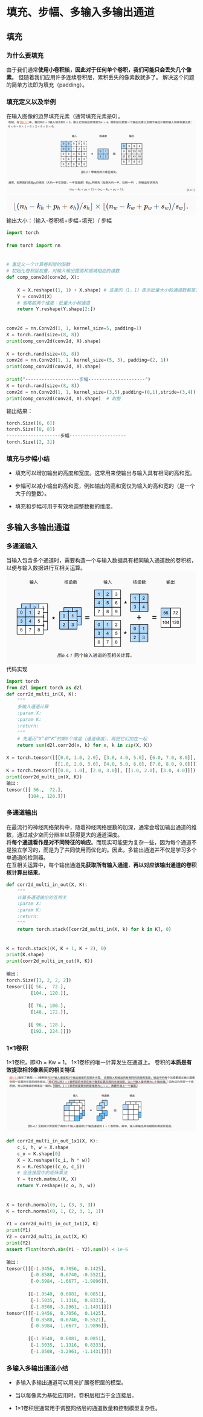 # 填充、步幅、多输入多输出通道
## 填充
### 为什么要填充
由于我们通常**使用小卷积核，因此对于任何单个卷积，我们可能只会丢失几个像素**。 但随着我们应用许多连续卷积层，累积丢失的像素数就多了。 解决这个问题的简单方法即为填充（padding）。
### 填充定义以及举例

在输入图像的边界填充元素（通常填充元素是0）。
![](.填充、步幅、多输入多输出通道_images/dc02f128.png)
![](.填充、步幅、多输入多输出通道_images/96e80c8a.png)
输出大小：（输入-卷积核+步幅+填充）/ 步幅
```python
import torch

from torch import nn


# 重定义一个计算卷积层的函数
# 初始化卷积层权重，对输入输出提高和缩减相应的维数
def comp_conv2d(conv2d, X):

    X = X.reshape((1, 1) + X.shape) # 这里的（1，1）表示批量大小和通道数都是1
    Y = conv2d(X)
    # 省略前两个维度：批量大小和通道
    return Y.reshape(Y.shape[2:])


conv2d = nn.Conv2d(1, 1, kernel_size=5, padding=1)
X = torch.rand(size=(8, 8))
print(comp_conv2d(conv2d, X).shape)

X = torch.rand(size=(8, 8))
conv2d = nn.Conv2d(1, 1, kernel_size=(5, 3), padding=(2, 1))
print(comp_conv2d(conv2d, X).shape)

print("--------------------步幅---------------------")
X = torch.rand(size=(8, 8))
conv2d = nn.Conv2d(1, 1, kernel_size=(3,5),padding=(0,1),stride=(3,4))
print(comp_conv2d(conv2d, X).shape)  # 取整
```
输出结果：
```python
torch.Size([6, 6])
torch.Size([8, 8])
--------------------步幅---------------------
torch.Size([2, 2])
```
### 填充与步幅小结
* 填充可以增加输出的高度和宽度。这常用来使输出与输入具有相同的高和宽。

* 步幅可以减小输出的高和宽，例如输出的高和宽仅为输入的高和宽的（是一个大于的整数）。

* 填充和步幅可用于有效地调整数据的维度。

## 多输入多输出通道
### 多通道输入
当输入包含多个通道时，需要构造一个与输入数据具有相同输入通道数的卷积核，以便与输入数据进行互相关运算。
![](.填充、步幅、多输入多输出通道_images/f7ca27dd.png)
代码实现
```python
import torch
from d2l import torch as d2l
def corr2d_multi_in(X, K):
    """
    多输入通道计算
    :param X:
    :param K:
    :return:
    """
    # 先遍历“X”和“K”的第0个维度（通道维度），再把它们加在一起
    return sum(d2l.corr2d(x, k) for x, k in zip(X, K))

X = torch.tensor([[[0.0, 1.0, 2.0], [3.0, 4.0, 5.0], [6.0, 7.0, 8.0]],
                  [[1.0, 2.0, 3.0], [4.0, 5.0, 6.0], [7.0, 8.0, 9.0]]])
K = torch.tensor([[[0.0, 1.0], [2.0, 3.0]], [[1.0, 2.0], [3.0, 4.0]]])
print(corr2d_multi_in(X, K))
输出：
tensor([[ 56.,  72.],
        [104., 120.]])

```
### 多通道输出
在最流行的神经网络架构中，随着神经网络层数的加深，通常会增加输出通道的维数，通过减少空间分辨率以获得更大的通道深度。  
将**每个通道看作是对不同特征的响应**。而现实可能更为复杂一些，因为每个通道不是独立学习的，而是为了共同使用而优化的。因此，多输出通道并不仅是学习多个单通道的检测器。  
在互相关运算中，每个输出通道**先获取所有输入通道**，**再以对应该输出通道的卷积核计算出结果**。
```python
def corr2d_multi_in_out(X, K):
    """
    计算多通道输出的互相关
    :param X:
    :param K:
    :return:
    """
    return torch.stack([corr2d_multi_in(X, k) for k in K], 0)


K = torch.stack((K, K + 1, K + 2), 0)
print(K.shape)
print(corr2d_multi_in_out(X, K))

输出：
torch.Size([3, 2, 2, 2])
tensor([[[ 56.,  72.],
         [104., 120.]],

        [[ 76., 100.],
         [148., 172.]],

        [[ 96., 128.],
         [192., 224.]]])
```
### 1×1卷积
1×1卷积，即Kh = Kw = 1。 1×1卷积的唯一计算发生在通道上。 
卷积的**本质是有效提取相邻像素间的相关特征**
![](.填充、步幅、多输入多输出通道_images/2efbf460.png)
```python
def corr2d_multi_in_out_1x1(X, K):
    c_i, h, w = X.shape
    c_o = K.shape[0]
    X = X.reshape((c_i, h * w))
    K = K.reshape((c_o, c_i))
    # 全连接层中的矩阵乘法
    Y = torch.matmul(K, X)
    return Y.reshape((c_o, h, w))


X = torch.normal(0, 1, (3, 3, 3))
K = torch.normal(0, 1, (2, 3, 1, 1))

Y1 = corr2d_multi_in_out_1x1(X, K)
print(Y1)
Y2 = corr2d_multi_in_out(X, K)
print(Y2)
assert float(torch.abs(Y1 - Y2).sum()) < 1e-6

输出：
tensor([[[-1.9456,  0.7056,  0.1425],
         [-0.8588,  0.6740, -0.5521],
         [-0.5984, -1.6677, -1.9896]],

        [[-1.9540,  0.6081,  0.0851],
         [-1.5035,  1.1316,  0.8333],
         [-1.0508, -3.2961, -1.1431]]])
tensor([[[-1.9456,  0.7056,  0.1425],
         [-0.8588,  0.6740, -0.5521],
         [-0.5984, -1.6677, -1.9896]],

        [[-1.9540,  0.6081,  0.0851],
         [-1.5035,  1.1316,  0.8333],
         [-1.0508, -3.2961, -1.1431]]])

```
### 多输入多输出通道小结
* 多输入多输出通道可以用来扩展卷积层的模型。

* 当以每像素为基础应用时，卷积层相当于全连接层。

* 1×1卷积层通常用于调整网络层的通道数量和控制模型复杂性。
